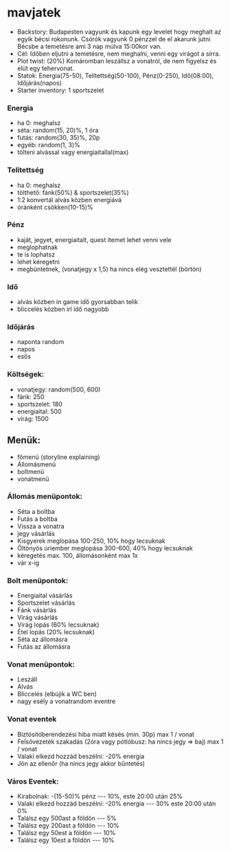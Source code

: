 # mavjatek
- Backstory: Budapesten vagyunk és kapunk egy levelet hogy meghalt az egyik bécsi rokonunk. Csórók vagyunk 0 pénzzel de el akarunk jutni Bécsbe a temetésre ami 3 nap múlva 15:00kor van.
- Cél: Időben eljutni a temetésre, nem meghalni, venni egy virágot a sírra.
- Plot twist: (20%) Komáromban leszállsz a vonatról, de nem figyelsz és elüt egy tehervonat.
- Statok: Energia(75-50), Telítettség(50-100), Pénz(0-250), Idő(08:00), Időjárás(napos)
- Starter inventory: 1 sportszelet

### Energia
- ha 0: meghalsz
- séta: random(15, 20)%, 1 óra
- futás: random(30, 35)%, 20p
- egyéb: random(1, 3)%
- tölteni alvással vagy energiaitallal(max)

### Telítettség
- ha 0: meghalsz
- tölthető: fánk(50%) & sportszelet(35%)
- 1:2 konvertál alvás közben energiává
- óránként csökken(10-15)%

### Pénz
- kaját, jegyet, energiaitalt, quest itemet lehet venni vele
- meglophatnak
- te is lophatsz
- lehet kéregetni
- megbüntetnek, (vonatjegy x 1,5) ha nincs elég vesztettél (börtön)

### Idő
- alvás közben in game idő gyorsabban telik
- bliccelés közben irl idő nagyobb

### Időjárás
- naponta random
- napos
- esős

### Költségek:
- vonatjegy: random(500, 600)
- fánk: 250
- sportszelet: 180
- energiaital: 500
- virág: 1500

## Menük:
- főmenü (storyline explaining)
- Állomásmenü
- boltmenü
- vonatmenü

### Állomás menüpontok:
- Séta a boltba
- Futás a boltba
- Vissza a vonatra
- jegy vásárlás
- Kisgyerek meglopása 100-250, 10% hogy lecsuknak
- Öltönyös úriember meglopása 300-600, 40% hogy lecsuknak
- kéregetés max. 100, állomásonként max 1x
- vár x-ig

### Bolt menüpontok:
- Energiaital vásárlás
- Sportszelet vásárlás
- Fánk vásárlás
- Virág vásárlás
- Virág lopás (60% lecsuknak)
- Étel lopás (20% lecsuknak)
- Séta az állomásra
- Futás az állomásra

### Vonat menüpontok:
- Leszáll
- Alvás
- Bliccelés (elbújik a WC ben)
- nagy esély a vonatrandom eventre

### Vonat eventek
- Biztósitóberendezési hiba miatt késés (min. 30p) max 1 / vonat
- Felsővezeték szakadás (2óra vagy pótlóbusz: ha nincs jegy => baj) max 1 / vonat
- Valaki elkezd hozzád beszélni: -20% energia
- Jön az ellenőr (ha nincs jegy akkor bűntetés)

### Város Eventek:
- Kirabolnak: -(15-50)% pénz                    --- 10%, este 20:00 után 25%
- Valaki elkezd hozzád beszélni: -20% energia   --- 30% este 20:00 után 0%
- Találsz egy 500ast a földön                   --- 5%
- Találsz egy 200ast a földön                   --- 10%
- Találsz egy 50est a földön                    --- 10%
- Találsz egy 10est a földön                    --- 10%